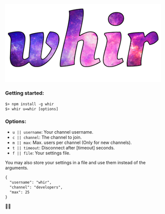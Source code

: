 <p align="center">
	<a href="http://whir.io"><img src="static/img/whir.png" alt="whir.io" /></a>
</p>

### Getting started:
```
$> npm install -g whir
$> whir u=whir [options]
```

### Options:
- `u || username`: Your channel username.
- `c || channel`: The channel to join.
- `m || max`: Max. users per channel (Only for new channels).
- `t || timeout`: Disconnect after [timeout] seconds.
- `f || file`: Your settings file.

You may also store your settings in a file and use them instead of the arguments.

```
{
  "username": "whir",
  "channel": "developers",
  "max": 25
}
```

👍🏼
